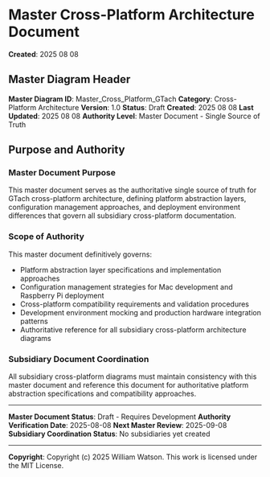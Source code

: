 # Master Cross-Platform Architecture Document

**Created**: 2025 08 08

## Master Diagram Header

**Master Diagram ID**: Master_Cross_Platform_GTach
**Category**: Cross-Platform Architecture
**Version**: 1.0
**Status**: Draft
**Created**: 2025 08 08
**Last Updated**: 2025 08 08
**Authority Level**: Master Document - Single Source of Truth

## Purpose and Authority

### Master Document Purpose
This master document serves as the authoritative single source of truth for GTach cross-platform architecture, defining platform abstraction layers, configuration management approaches, and deployment environment differences that govern all subsidiary cross-platform documentation.

### Scope of Authority
This master document definitively governs:
- Platform abstraction layer specifications and implementation approaches
- Configuration management strategies for Mac development and Raspberry Pi deployment
- Cross-platform compatibility requirements and validation procedures
- Development environment mocking and production hardware integration patterns
- Authoritative reference for all subsidiary cross-platform architecture diagrams

### Subsidiary Document Coordination
All subsidiary cross-platform diagrams must maintain consistency with this master document and reference this document for authoritative platform abstraction specifications and compatibility approaches.

---

**Master Document Status**: Draft - Requires Development
**Authority Verification Date**: 2025-08-08
**Next Master Review**: 2025-09-08
**Subsidiary Coordination Status**: No subsidiaries yet created

---

**Copyright**: Copyright (c) 2025 William Watson. This work is licensed under the MIT License.
